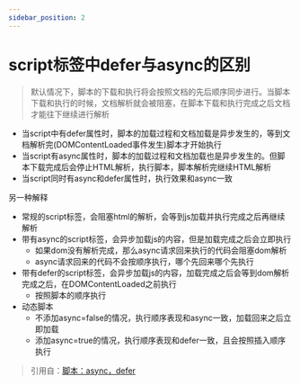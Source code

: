 ```yaml
---
sidebar_position: 2
---
```


# script标签中defer与async的区别

> 默认情况下，脚本的下载和执行将会按照文档的先后顺序同步进行。当脚本下载和执行的时候，文档解析就会被阻塞，在脚本下载和执行完成之后文档才能往下继续进行解析

- 当script中有defer属性时，脚本的加载过程和文档加载是异步发生的，等到文档解析完(DOMContentLoaded事件发生)脚本才开始执行
- 当script有async属性时，脚本的加载过程和文档加载也是异步发生的。但脚本下载完成后会停止HTML解析，执行脚本，脚本解析完继续HTML解析
- 当script同时有async和defer属性时，执行效果和async一致

另一种解释
- 常规的script标签，会阻塞html的解析，会等到js加载并执行完成之后再继续解析
- 带有async的script标签，会异步加载js的内容，但是加载完成之后会立即执行
    - 如果dom没有解析完成，那么async请求回来执行的代码会阻塞dom解析
    - async请求回来的代码不会按顺序执行，哪个先回来哪个先执行
- 带有defer的script标签，会异步加载js的内容，加载完成之后会等到dom解析完成之后，在DOMContentLoaded之前执行
    - 按照脚本的顺序执行
- 动态脚本
    - 不添加async=false的情况，执行顺序表现和async一致，加载回来之后立即加载
    - 添加async=true的情况，执行顺序表现和defer一致，且会按照插入顺序执行

> 引用自：[脚本：async，defer](https://zh.javascript.info/script-async-defer)